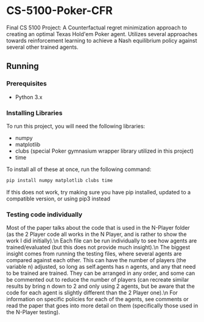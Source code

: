 # CS-5100-Poker-CFR
Final CS 5100 Project: A Counterfactual regret minimization approach to creating an optimal Texas Hold'em Poker agent. Utilizes several approaches towards reinforcement learning to achieve a Nash equilibrium policy against several other trained agents.

## Running

### Prerequisites
- Python 3.x

### Installing Libraries
To run this project, you will need the following libraries:  
- numpy
- matplotlib
- clubs (special Poker gymnasium wrapper library utilized in this project)
- time

To install all of these at once, run the following command:

```bash
pip install numpy matplotlib clubs time
```

If this does not work, try making sure you have pip installed, updated to a compatible version, or using pip3 instead

### Testing code individually
Most of the paper talks about the code that is used in the N-Player folder (as the 2 Player code all works in the N Player, and is rather to show the work I did initially).\n
Each file can be run individually to see how agents are trained/evaluated (but this does not provide much insight).\n
The biggest insight comes from running the testing files, where several agents are compared against each other. This can have the number of players (the variable n) adjusted, so long as self.agents has n agents, and any that need to be trained are trained.
They can be arranged in any order, and some can be commented out to reduce the number of players (can recreate similar results by bring n down to 2 and only using 2 agents, but be aware that the code for each agent is slightly different than the 2 Player one).\n
For information on specific policies for each of the agents, see comments or read the paper that goes into more detail on them (specifically those used in the N-Player testing).
